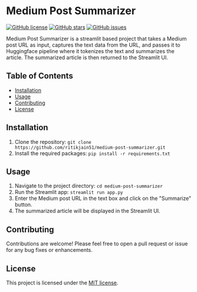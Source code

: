 # Medium Post Summarizer

[![GitHub license](https://img.shields.io/github/license/ritikjain51/medium-post-summarizer)](https://github.com/ritikjain51/medium-post-summarizer/blob/main/LICENSE)
[![GitHub stars](https://img.shields.io/github/stars/ritikjain51/medium-post-summarizer)](https://github.com/ritikjain51/medium-post-summarizer/stargazers)
[![GitHub issues](https://img.shields.io/github/issues/ritikjain51/medium-post-summarizer)](https://github.com/ritikjain51/medium-post-summarizer/issues)

Medium Post Summarizer is a streamlit based project that takes a Medium post URL as input, captures the text data from the URL, and passes it to Huggingface pipeline where it tokenizes the text and summarizes the article. The summarized article is then returned to the Streamlit UI.

## Table of Contents

- [Installation](#installation)
- [Usage](#usage)
- [Contributing](#contributing)
- [License](#license)

## Installation

1. Clone the repository: `git clone https://github.com/ritikjain51/medium-post-summarizer.git`
2. Install the required packages: `pip install -r requirements.txt`

## Usage

1. Navigate to the project directory: `cd medium-post-summarizer`
2. Run the Streamlit app: `streamlit run app.py`
3. Enter the Medium post URL in the text box and click on the "Summarize" button.
4. The summarized article will be displayed in the Streamlit UI.

## Contributing

Contributions are welcome! Please feel free to open a pull request or issue for any bug fixes or enhancements.

## License

This project is licensed under the [MIT license](https://github.com/ritikjain51/medium-post-summarizer/blob/main/LICENSE).
